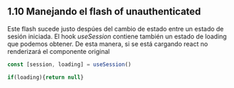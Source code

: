 ## 1.10 Manejando el flash of unauthenticated

Este flash sucede justo despúes del cambio de estado entre un estado de
sesión iniciada. El hook *useSession* contiene también un estado de
loading que podemos obtener. De esta manera, si se está cargando react
no renderizará el componente original

``` javascript
const [session, loading] = useSession()

if(loading){return null}
```


